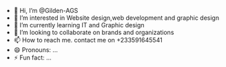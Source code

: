 - 👋 Hi, I’m @Gilden-AGS
- 👀 I’m interested in Website design,web development and graphic design 
- 🌱 I’m currently learning IT and Graphic design 
- 💞️ I’m looking to collaborate on brands and organizations 
- 📫 How to reach me. contact me on +233591645541
- 😄 Pronouns: ...
- ⚡ Fun fact: ...

<!---
Gilden-AGS/Gilden-AGS is a ✨ special ✨ repository because its `README.md` (this file) appears on your GitHub profile.
You can click the Preview link to take a look at your changes.
--->

